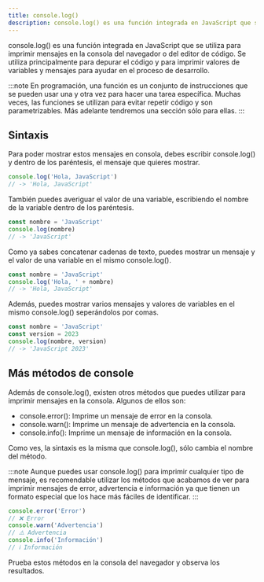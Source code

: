 ```yaml
---
title: console.log()
description: console.log() es una función integrada en JavaScript que se utiliza para imprimir mensajes en la consola del navegador.
---
```


console.log() es una función integrada en JavaScript que se utiliza para imprimir mensajes en la consola del navegador o del editor de código. Se utiliza principalmente para depurar el código y para imprimir valores de variables y mensajes para ayudar en el proceso de desarrollo.

:::note
En programación, una función es un conjunto de instrucciones que se pueden usar una y otra vez para hacer una tarea específica. Muchas veces, las funciones se utilizan para evitar repetir código y son parametrizables. Más adelante tendremos una sección sólo para ellas.
:::

## Sintaxis
Para poder mostrar estos mensajes en consola, debes escribir console.log() y dentro de los paréntesis, el mensaje que quieres mostrar.

```js title="Console Log"
console.log('Hola, JavaScript')
// -> 'Hola, JavaScript'
```

También puedes averiguar el valor de una variable, escribiendo el nombre de la variable dentro de los paréntesis.

```js title="Console Log + Variable"
const nombre = 'JavaScript'
console.log(nombre)
// -> 'JavaScript'
```

Como ya sabes concatenar cadenas de texto, puedes mostrar un mensaje y el valor de una variable en el mismo console.log().

```js title="Console Log + String"
const nombre = 'JavaScript'
console.log('Hola, ' + nombre)
// -> 'Hola, JavaScript'
```

Además, puedes mostrar varios mensajes y valores de variables en el mismo console.log() seperándolos por comas.
```js title="Console Log + Varias variables"
const nombre = 'JavaScript'
const version = 2023
console.log(nombre, version)
// -> 'JavaScript 2023'
```

## Más métodos de console

Además de console.log(), existen otros métodos que puedes utilizar para imprimir mensajes en la consola. Algunos de ellos son:

- console.error(): Imprime un mensaje de error en la consola.
- console.warn(): Imprime un mensaje de advertencia en la consola.
- console.info(): Imprime un mensaje de información en la consola.

Como ves, la sintaxis es la misma que console.log(), sólo cambia el nombre del método.

:::note
Aunque puedes usar console.log() para imprimir cualquier tipo de mensaje, es recomendable utilizar los métodos que acabamos de ver para imprimir mensajes de error, advertencia e información ya que tienen un formato especial que los hace más fáciles de identificar.
:::

```js title="Console Error, Warn Info"
console.error('Error')
// ❌ Error
console.warn('Advertencia')
// ⚠️ Advertencia
console.info('Información')
// ℹ️ Información
```

Prueba estos métodos en la consola del navegador y observa los resultados.